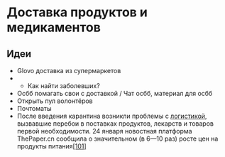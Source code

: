 # Доставка продуктов и медикаментов

## Идеи

* Glovo доставка из супермаркетов
* * Как найти заболевших?
* Осбб помагать свои с доставкой / Чат осбб, материал для осбб
* Открыть пул волонтёров
* Почтоматы
* После введения карантина возникли проблемы с [логистикой](https://ru.wikipedia.org/wiki/%D0%9B%D0%BE%D0%B3%D0%B8%D1%81%D1%82%D0%B8%D0%BA%D0%B0), вызвавшие перебои в поставках продуктов, лекарств и товаров первой необходимости. 24 января новостная платформа ThePaper.cn сообщила о значительном \(в 6—10 раз\) росте цен на продукты питания[\[101\]](https://ru.wikipedia.org/wiki/%D0%9F%D0%B0%D0%BD%D0%B4%D0%B5%D0%BC%D0%B8%D1%8F_COVID-19#cite_note-112)

